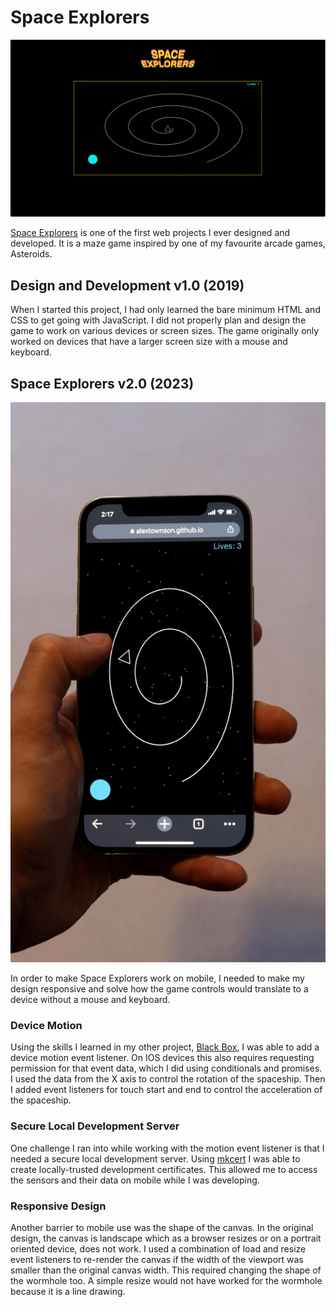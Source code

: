 # Space Explorers

![Triangle spaceship flying through a spiral maze with a glowing blue planet at the end.](/assets/readme/2019-spaceExplorers.gif)

[Space Explorers](https://alextownson.github.io/space-explorers/) is one of the first web projects I ever designed and developed. It is a maze game inspired by one of my favourite arcade games, Asteroids. 

## Design and Development v1.0 (2019)

When I started this project, I had only learned the bare minimum HTML and CSS to get going with JavaScript. I did not properly plan and design the game to work on various devices or screen sizes. The game originally only worked on devices that have a larger screen size with a mouse and keyboard. 

## Space Explorers v2.0 (2023)

[![Space Explorers being played on mobile](/assets/readme/space-explorers-demo.jpg)](https://vimeo.com/803889493)

In order to make Space Explorers work on mobile, I needed to make my design responsive and solve how the game controls would translate to a device without a mouse and keyboard. 

### Device Motion

Using the skills I learned in my other project, [Black Box](https://github.com/alextownson/black-box), I was able to add a device motion event listener. On IOS devices this also requires requesting permission for that event data, which I did using conditionals and promises. I used the data from the X axis to control the rotation of the spaceship. Then I added event listeners for touch start and end to control the acceleration of the spaceship.

### Secure Local Development Server 

One challenge I ran into while working with the motion event listener is that I needed a secure local development server. Using [mkcert](https://github.com/FiloSottile/mkcert) I was able to create locally-trusted development certificates. This allowed me to access the sensors and their data on mobile while I was developing. 

### Responsive Design 

Another barrier to mobile use was the shape of the canvas. In the original design, the canvas is landscape which as a browser resizes or on a portrait oriented device, does not work. I used a combination of load and resize event listeners to re-render the canvas if the width of the viewport was smaller than the original canvas width. This required changing the shape of the wormhole too. A simple resize would not have worked for the wormhole because it is a line drawing.